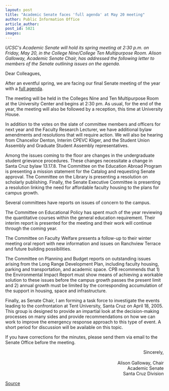 ```yaml
---
layout: post
title: "Academic Senate faces 'full agenda' at May 20 meeting"
author: Public Information Office
article_author: 
post_id: 5821
images:
---
```


<a name="content" id="content"></a>
<p>
  <i>UCSC's Academic Senate will hold its spring meeting at 2:30 p.m. on Friday, May 20, in the College Nine/College Ten Multipurpose Room. Alison Galloway, Academic Senate Chair, has addressed the following letter to members of the Senate outlining issues on the agenda.</i><br>
</p>
<p>
  Dear Colleagues,<br>
</p>
<p>
  After an eventful spring, we are facing our final Senate meeting of the year with a <a href="http://senate.ucsc.edu/meetings/05May/A05may.htm">full agenda</a>.
</p>
<p>
  The meeting will be held in the Colleges Nine and Ten Multipurpose Room at the University Center and begins at 2:30 pm. As usual, for the end of the year, the meeting will also be followed by a reception, this time at University House.<br>
</p>
<p>
  In addition to the votes on the slate of committee members and officers for next year and the Faculty Research Lecturer, we have additional bylaw amendments and resolutions that will require action. We will also be hearing from Chancellor Denton, Interim CPEVC Kliger, and the Student Union Assembly and Graduate Student Assembly representatives.<br>
</p>
<p>
  Among the issues coming to the floor are changes in the undergraduate student grievance procedures. These changes necessitate a change in Santa Cruz bylaw 13.17.8. The Committee on the Education Abroad Program is presenting a mission statement for the Catalog and requesting Senate approval. The Committee on the Library is presenting a resolution on scholarly publishing. Finally, the Senate Executive Committee is presenting a resolution linking the need for affordable faculty housing to the plans for campus growth.<br>
</p>
<p>
  Several committees have reports on issues of concern to the campus.
</p>
<p>
  The Committee on Educational Policy has spent much of the year reviewing the quantitative courses within the general education requirement. Their interim report is presented for the meeting and their work will continue through the coming year.
</p>
<p>
  The Committee on Faculty Welfare presents a follow-up to their winter meeting oral report with new information and issues on Ranchview Terrace and future building possibilities.
</p>
<p>
  The Committee on Planning and Budget reports on outstanding issues arising from the Long Range Development Plan, including faculty housing, parking and transportation, and academic space. CPB recommends that 1) the Environmental Impact Report must show means of achieving a workable solution to these issues before the campus growth passes the present limit and 2) annual growth must be limited by the corresponding accumulation of the support in housing, space and infrastructure.
</p>
<p>
  Finally, as Senate Chair, I am forming a task force to investigate the events leading to the confrontation at Tent University, Santa Cruz on April 18, 2005. This group is designed to provide an impartial look at the decision-making processes on many sides and provide recommendations on how we can work to improve the emergency response approach to this type of event. A short period for discussion will be available on this topic.<br>
</p>
<p>
  If you have corrections for the minutes, please send them via email to the Senate Office before the meeting.<br>
</p>
<p align="right">
  Sincerely,<br>
  <br>
  Alison Galloway, Chair<br>
  Academic Senate<br>
  Santa Cruz Division<br>
</p>
<p><a href="http://www1.ucsc.edu/currents/04-05/05-16/senate.asp" title="Permalink to senate">Source</a></p>

